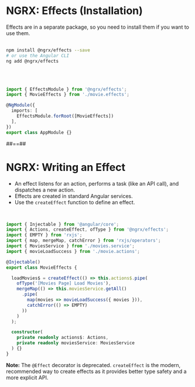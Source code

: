 <!-- .slide: class="with-code inconsolata" -->
# NGRX: Effects (Installation)
Effects are in a separate package, so you need to install them if you want to use them.
<br/><br/>

```sh
npm install @ngrx/effects --save
# or use the Angular CLI
ng add @ngrx/effects
```
<!-- .element: class="big-code" -->

<br/><br/>

```typescript
import { EffectsModule } from '@ngrx/effects';
import { MovieEffects } from './movie.effects';

@NgModule({
  imports: [
    EffectsModule.forRoot([MovieEffects])
  ],
})
export class AppModule {}
```
<!--.element: class="big-code" -->

##==##

<!-- .slide: class="with-code inconsolata" -->
# NGRX: Writing an Effect

- An effect listens for an action, performs a task (like an API call), and dispatches a new action.
- Effects are created in standard Angular services.
- Use the `createEffect` function to define an effect.

<br/>

```typescript
import { Injectable } from '@angular/core';
import { Actions, createEffect, ofType } from '@ngrx/effects';
import { EMPTY } from 'rxjs';
import { map, mergeMap, catchError } from 'rxjs/operators';
import { MoviesService } from './movies.service';
import { movieLoadSuccess } from './movie.actions';

@Injectable()
export class MovieEffects {

  loadMovies$ = createEffect(() => this.actions$.pipe(
    ofType('[Movies Page] Load Movies'),
    mergeMap(() => this.moviesService.getAll()
      .pipe(
        map(movies => movieLoadSuccess({ movies })),
        catchError(() => EMPTY)
      ))
    )
  );

  constructor(
    private readonly actions$: Actions,
    private readonly moviesService: MoviesService
  ) {}
}
```
<!-- .element: class="medium-code" -->
**Note:** The `@Effect` decorator is deprecated. `createEffect` is the modern, recommended way to create effects as it provides better type safety and a more explicit API.
